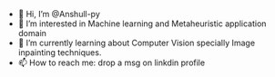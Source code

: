 - 👋 Hi, I’m @Anshull-py
- 👀 I’m interested in Machine learning and Metaheuristic application domain
- 🌱 I’m currently learning about Computer Vision specially Image inpainting techniques.
- 📫 How to reach me: drop a msg on linkdin profile

<!---
Anshull-py/Anshull-py is a ✨ special ✨ repository because its `README.md` (this file) appears on your GitHub profile.
You can click the Preview link to take a look at your changes.
--->
